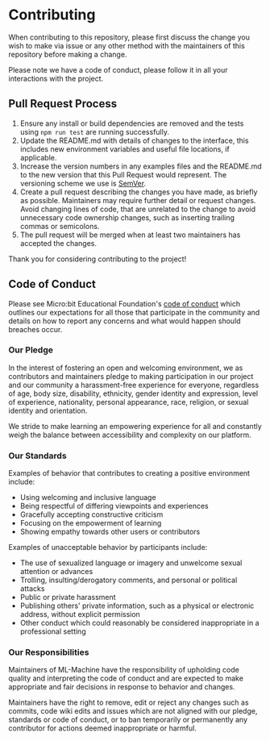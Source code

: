 # Contributing

When contributing to this repository, please first discuss the change you wish to make via issue or any other method
with the maintainers of this repository before making a change.

Please note we have a code of conduct, please follow it in all your interactions with the project.

## Pull Request Process

1. Ensure any install or build dependencies are removed and the tests using `npm run test` are running successfully.
2. Update the README.md with details of changes to the interface, this includes new environment
   variables and useful file locations, if applicable.
3. Increase the version numbers in any examples files and the README.md to the new version that this
   Pull Request would represent. The versioning scheme we use is [SemVer](http://semver.org/).
4. Create a pull request describing the changes you have made, as briefly as possible. Maintainers may require further
   detail or request changes. Avoid changing lines of code, that are unrelated to the change to avoid unnecessary code
   ownership changes, such as inserting trailing commas or semicolons.
5. The pull request will be merged when at least two maintainers has accepted the changes.

Thank you for considering contributing to the project!

## Code of Conduct

Please see Micro:bit Educational Foundation's [code of conduct](https://microbit.org/safeguarding/) which outlines our expectations for all those that participate in the community and details on how to report any concerns and what would happen should breaches occur.

### Our Pledge

In the interest of fostering an open and welcoming environment, we as
contributors and maintainers pledge to making participation in our project and
our community a harassment-free experience for everyone, regardless of age, body
size, disability, ethnicity, gender identity and expression, level of experience,
nationality, personal appearance, race, religion, or sexual identity and
orientation.

We stride to make learning an empowering experience for all and constantly weigh the balance between accessibility and
complexity on our platform.

### Our Standards

Examples of behavior that contributes to creating a positive environment
include:

* Using welcoming and inclusive language
* Being respectful of differing viewpoints and experiences
* Gracefully accepting constructive criticism
* Focusing on the empowerment of learning
* Showing empathy towards other users or contributors

Examples of unacceptable behavior by participants include:

* The use of sexualized language or imagery and unwelcome sexual attention or
  advances
* Trolling, insulting/derogatory comments, and personal or political attacks
* Public or private harassment
* Publishing others' private information, such as a physical or electronic
  address, without explicit permission
* Other conduct which could reasonably be considered inappropriate in a
  professional setting

### Our Responsibilities

Maintainers of ML-Machine have the responsibility of upholding code quality and interpreting the code of conduct and are
expected to make appropriate and fair decisions in response to behavior and changes.

Maintainers have the right to remove, edit or reject any changes such as commits, code wiki edits and issues which are
not aligned with our pledge, standards or code of conduct, or to ban temporarily or permanently any contributor for
actions deemed inappropriate or harmful.